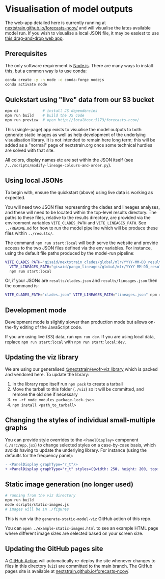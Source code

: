 # Visualisation of model outputs

The web-app detailed here is currently running at [nextstrain.github.io/forecasts-ncov/](https://nextstrain.github.io/forecasts-ncov/) and will visualise the lates available model run.
If you wish to visualise a local JSON file, it may be easiest to use [this drag-and-drop web app](https://nextstrain.github.io/forecasts-viz/).

## Prerequisites

The only software requirement is [Node.js](https://nodejs.org).
There are many ways to install this, but a common way is to use conda:

```bash
conda create -y -n node -c conda-forge nodejs
conda activate node
```

## Quickstart using "live" data from our S3 bucket

```bash
npm ci           # install JS dependencies
npm run build    # build the JS code
npm run preview  # open http://localhost:5173/forecasts-ncov/
```

This (single-page) app exists to visualise the model outputs to both generate static images as well as help development of the underlying visualisation library.
It is not intended to remain here long term; this will be added as a "normal" page of nextstrain.org once some technical hurdles are solved with that site.

All colors, display names etc are set within the JSON itself (see `/../scripts/modify-lineage-colours-and-order.py`).


## Using local JSONs

To begin with, ensure the quickstart (above) using live data is working as expected.

You will need two JSON files representing the clades and lineages analyses, and these will need to be located within the top-level results directory.
The paths to these files, relative to the results directory, are provided via the environment variables `VITE_CLADES_PATH` and `VITE_LINEAGES_PATH`. See `../README.md` for how to run the model pipeline which will be produce these files within `../results/`.

The command `npm run start:local` will both serve the website and provide access to the two JSON files defined via the env variables. For instance, using the default file paths produced by the model-run pipeline:


```bash
VITE_CLADES_PATH="gisaid/nextstrain_clades/global/mlr/YYYY-MM-DD_results.json" \
  VITE_LINEAGES_PATH="gisaid/pango_lineages/global/mlr/YYYY-MM-DD_results.json" \
  npm run start:local
```

Or, if your JSONs are `results/clades.json` and `results/lineages.json` then the command is:
```bash
VITE_CLADES_PATH="clades.json" VITE_LINEAGES_PATH="lineages.json" npm run start:local
```

## Development mode

Development mode is slightly slower than production mode but allows on-the-fly editing of the JavaScript code.

If you are using live (S3) data, run `npm run dev`.
If you are using local data, replace `npm run start:local` with `npm run start:local:dev`.


## Updating the viz library

We are using our generalised [@nextstrain/evofr-viz library](https://github.com/nextstrain/forecasts-viz) which is packed and
vendored here. To update the library:

1. In the library repo itself run `npm pack` to create a tarball
2. Move the tarball to this folder (`./viz`) so it will be committed, and remove the old one if necessary
3. `rm -rf node_modules package-lock.json`
4. `npm install <path_to_tarball>`

## Changing the styles of individual small-multiple graphs

You can provide style overrides to the `<PanelDisplay>` component (`./src/App.jsx`) to change selected styles on a case-by-case basis, which avoids having to update the underlying library. For instance (using the defaults for the frequency panel):

```diff
- <PanelDisplay graphType="r_t"/>
+ <PanelDisplay graphType="r_t" styles={{width: 250, height: 200, top: 5, right: 0, bottom: 20, left: 35}}/>
```

## Static image generation (no longer used)

```bash
# running from the viz directory
npm run build
node scripts/static-images.js
# images will be in ./figures
```

This is run via the `generate-static-model-viz` GitHub action of this repo.

You can `open ./example-static-images.html` to see an example HTML page where different image sizes are selected based on your screen size.

## Updating the GitHub pages site

A [GitHub Action](https://github.com/nextstrain/forecasts-ncov/blob/main/.github/workflows/deploy-viz-app.yaml) will automatically re-deploy the site whenever changes to files in this directory (`viz`) are committed to the main branch.
The GitHub pages site is available at [nextstrain.github.io/forecasts-ncov/](https://nextstrain.github.io/forecasts-ncov/).
